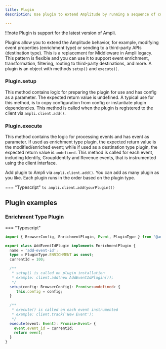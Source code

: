 ```yaml
---
title: Plugin
description: Use plugin to extend Amplitude by running a sequence of custom code on every event. This pattern is flexible and you can use it to support event enrichment, transformation, filtering, routing to third-party destinations, and more.

---
```


!!!note
    Plugin is support for the latest version of Ampli.


Plugins allow you to extend the Amplitude behavior, for example, modifying event properties (enrichment type) or sending to a third-party APIs (destination type). This is a replacement for Middleware in Ampli legacy.
This pattern is flexible and you can use it to support event enrichment, transformation, filtering, routing to third-party destinations, and more. A plugin is an object with methods `setup()` and `execute()`.


### Plugin.setup
This method contains logic for preparing the plugin for use and has config as a parameter. The expected return value is undefined. A typical use for this method, is to copy configuration from config or instantiate plugin dependencies. This method is called when the plugin is registered to the client via `ampli.client.add()`.

### Plugin.execute
This method contains the logic for processing events and has event as parameter. If used as enrichment type plugin, the expected return value is the modified/enriched event; while if used as a destination type plugin, the expected return value is `undefined`. This method is called for each event, including Identify, GroupIdentify and Revenue events, that is instrumented using the client interface.


Add plugin to Ampli via `ampli.client.add()`. You can add as many plugin as you like. Each plugin runs in the order based on the plugin type.

=== "Typescript"
	```ts
	ampli.client.add(yourPlugin())
	```

## Plugin examples

### Enrichment Type Plugin

=== "Typescript"
```ts
import { BrowserConfig, EnrichmentPlugin, Event, PluginType } from '@amplitude/analytics-types';

export class AddEventIdPlugin implements EnrichmentPlugin {
  name = 'add-event-id';
  type = PluginType.ENRICHMENT as const;
  currentId = 100;

  /**
   * setup() is called on plugin installation
   * example: client.add(new AddEventIdPlugin());
   */
  setup(config: BrowserConfig): Promise<undefined> {
     this.config = config;
  }
   
  /**
   * execute() is called on each event instrumented
   * example: client.track('New Event');
   */
  execute(event: Event): Promise<Event> {
    event.event_id = currentId;
    return event;
  }
}
```